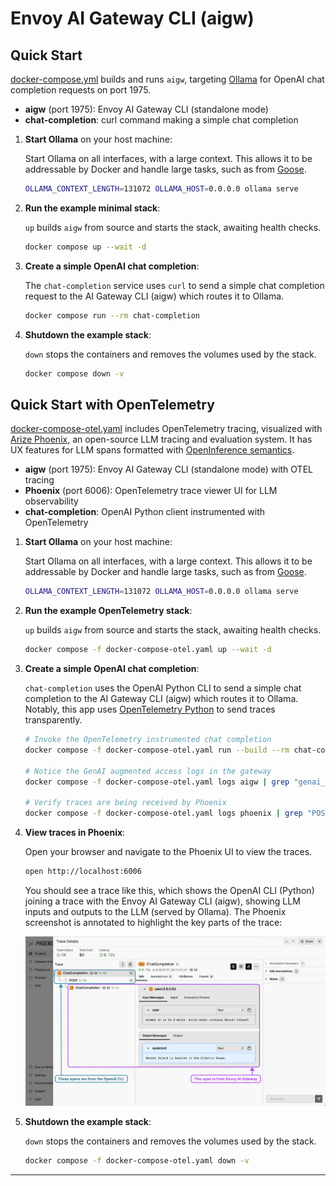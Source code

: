 # Envoy AI Gateway CLI (aigw)

## Quick Start

[docker-compose.yml](docker-compose.yaml) builds and runs `aigw`, targeting
[Ollama][ollama] for OpenAI chat completion requests on port 1975.

- **aigw** (port 1975): Envoy AI Gateway CLI (standalone mode)
- **chat-completion**: curl command making a simple chat completion

1. **Start Ollama** on your host machine:

   Start Ollama on all interfaces, with a large context. This allows it to be
   addressable by Docker and handle large tasks, such as from [Goose][goose].
   ```bash
   OLLAMA_CONTEXT_LENGTH=131072 OLLAMA_HOST=0.0.0.0 ollama serve
   ```

2. **Run the example minimal stack**:

   `up` builds `aigw` from source and starts the stack, awaiting health checks.
   ```bash
   docker compose up --wait -d
   ```

3. **Create a simple OpenAI chat completion**:

   The `chat-completion` service uses `curl` to send a simple chat completion
   request to the AI Gateway CLI (aigw) which routes it to Ollama.
   ```bash
   docker compose run --rm chat-completion
   ```

4. **Shutdown the example stack**:

   `down` stops the containers and removes the volumes used by the stack.
   ```bash
   docker compose down -v
   ```

## Quick Start with OpenTelemetry

[docker-compose-otel.yaml](docker-compose-otel.yaml) includes OpenTelemetry
tracing, visualized with [Arize Phoenix][phoenix], an open-source LLM tracing
and evaluation system. It has UX features for LLM spans formatted with
[OpenInference semantics][openinference].

- **aigw** (port 1975): Envoy AI Gateway CLI (standalone mode) with OTEL tracing
- **Phoenix** (port 6006): OpenTelemetry trace viewer UI for LLM observability
- **chat-completion**: OpenAI Python client instrumented with OpenTelemetry

1. **Start Ollama** on your host machine:

   Start Ollama on all interfaces, with a large context. This allows it to be
   addressable by Docker and handle large tasks, such as from [Goose][goose].
   ```bash
   OLLAMA_CONTEXT_LENGTH=131072 OLLAMA_HOST=0.0.0.0 ollama serve
   ```

2. **Run the example OpenTelemetry stack**:

   `up` builds `aigw` from source and starts the stack, awaiting health checks.
   ```bash
   docker compose -f docker-compose-otel.yaml up --wait -d
   ```

3. **Create a simple OpenAI chat completion**:

   `chat-completion` uses the OpenAI Python CLI to send a simple chat completion
   to the AI Gateway CLI (aigw) which routes it to Ollama. Notably, this app
   uses [OpenTelemetry Python][otel-python] to send traces transparently.
   ```bash
   # Invoke the OpenTelemetry instrumented chat completion
   docker compose -f docker-compose-otel.yaml run --build --rm chat-completion

   # Notice the GenAI augmented access logs in the gateway
   docker compose -f docker-compose-otel.yaml logs aigw | grep "genai_model_name"

   # Verify traces are being received by Phoenix
   docker compose -f docker-compose-otel.yaml logs phoenix | grep "POST /v1/traces"
   ```

4. **View traces in Phoenix**:

   Open your browser and navigate to the Phoenix UI to view the traces.
   ```bash
   open http://localhost:6006
   ```

   You should see a trace like this, which shows the OpenAI CLI (Python)
   joining a trace with the Envoy AI Gateway CLI (aigw), showing LLM inputs
   and outputs to the LLM (served by Ollama). The Phoenix screenshot is
   annotated to highlight the key parts of the trace:

   ![Phoenix Screenshot](phoenix.webp)

5. **Shutdown the example stack**:

   `down` stops the containers and removes the volumes used by the stack.
   ```bash
   docker compose -f docker-compose-otel.yaml down -v
   ```

---
[ollama]: https://ollama.com/
[goose]: https://block.github.io/goose/
[openinference]: https://github.com/Arize-ai/openinference/tree/main/spec
[phoenix]: https://docs.arize.com/phoenix
[otel-python]: https://opentelemetry.io/docs/zero-code/python/


